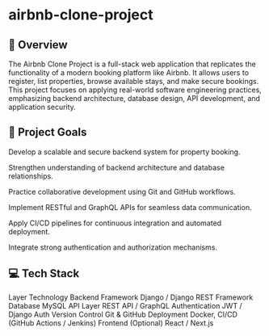 # airbnb-clone-project

## 🧾 Overview

The Airbnb Clone Project is a full-stack web application that replicates the functionality of a modern booking platform like Airbnb. It allows users to register, list properties, browse available stays, and make secure bookings.
This project focuses on applying real-world software engineering practices, emphasizing backend architecture, database design, API development, and application security.

## 🎯 Project Goals

Develop a scalable and secure backend system for property booking.

Strengthen understanding of backend architecture and database relationships.

Practice collaborative development using Git and GitHub workflows.

Implement RESTful and GraphQL APIs for seamless data communication.

Apply CI/CD pipelines for continuous integration and automated deployment.

Integrate strong authentication and authorization mechanisms.

## 💻 Tech Stack
Layer	Technology
Backend Framework	Django / Django REST Framework
Database	MySQL
API Layer	REST API / GraphQL
Authentication	JWT / Django Auth
Version Control	Git & GitHub
Deployment	Docker, CI/CD (GitHub Actions / Jenkins)
Frontend (Optional)	React / Next.js